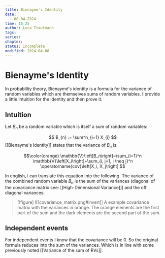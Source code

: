 ```yaml
---
title: Bienayme's Identity
date:
  - 08-04-2024
time: 15:25
author: Luca Trautmann
tags: 
series: 
chapter: 
status: Incomplete
modified: 2024-04-08
---
```

# Bienayme's Identity
In probability theory, Bienaymé's identity is a formula for the variance of random variables which are themselves sums of random variables. I provide a little intuition for the identity and then prove it.

## Intuition
Let $B_n$ be a random variable which is itself a sum of random variables:

$$
B_{n} := \sum^n_{i=1} X_{i}
$$
[[Bienayme's Identity]] states that the variance of $B_{n}$ is:

$$\color{orange}
\mathbb{V}\left[B_n\right]=\sum_{i=1}^n \mathbb{V}\left[X_i\right]+\sum_{i, j=1, i \neq j}^n \operatorname{cov}\left[X_i, X_j\right]
$$

In english, I can translate this equation into the following. The variance of the combined random variable $B_{n}$ is the sum of the variances (diagonal of the covariance matrix see: [[High-Dimensional Variance]]) and the off diagonal variances.


> [!figure] ![[covariance_matrix.png#invert]]
> A example covariance matrix with the variances in orange. The orange elements are the first part of the sum and the dark elements are the second part of the sum.


## Independent events
For independent events I know that the covariance will be 0. So the original formula reduces into the sum of the variances. Which is in line with some previously noted [[Variance of the sum of RVs]].


